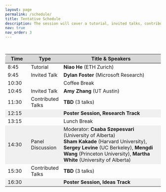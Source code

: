 ```yaml
---
layout: page
permalink: /schedule/
title: Tentative Schedule
description: The session will cover a tutorial, invited talks, contributed talks and posters. The tentative schedule in Central European Summer Time (GMT+2) can be found below. <b>(Click the talks to see their abstracts)</b>
nav: true
nav_order: 3
---
```


<br>

<div>
<table class="table" id="standings" style="border-collapse:collapse">
<tr class="header" style="background-color:rgb(215, 215, 215); border-top: 1pt solid white; border-bottom: 1pt solid black;">
        <th style="border-top-left-radius: 10px; width: 15%">Time</th>
        <!-- <th>Virtual link</th> -->
        <th style="width: 15%">Type</th>
        <th style="width: 70% border-top-right-radius: 10px;">Title & Speakers</th>
        <!-- <th style="width: 25% border-top-right-radius: 10px;">Speakers (Affiliations)</th> -->
      </tr>
      <tr>
  <tr class="header" style="cursor: pointer">
    <td>8:45</td>
    <td>Tutorial</td>
    <td>
      <b>Niao He</b> (ETH Zurich)
    </td>
  </tr>
  <!-- <tr>
    <td></td>
    <td></td>
    <td>
      TBD
    </td>
  </tr> -->

  <tr class="header" style="cursor: pointer">
    <td>9:45</td>
    <td>Invited Talk</td>
    <td>
      <b>Dylan Foster</b> (Microsoft Research)
    </td>
  </tr>
  <!-- <tr>
    <td></td>
    <td></td>
    <td>
      TBD
    </td>
  </tr> -->

  <tr class="header">
      <!-- <tr> -->
        <td>10:30</td>
        <td></td>
        <td>Coffee Break</td>
  </tr>

  <tr class="header" style="cursor: pointer">
    <td>10:45</td>
    <td>Invited Talk</td>
    <td>
      <b>Amy Zhang</b> (UT Austin)
    </td>
  </tr>
  <!-- <tr>
    <td></td>
    <td></td>
    <td>
      TBD
    </td>
  </tr> -->

  <tr class="header">
    <td>11:30</td>
    <td>Contributed Talks</td>
    <td>
      <b>TBD</b> (3 talks)
    </td>
  </tr>

  <tr class="header" style="background-color:rgb(240, 240, 240);">
      <!-- <tr> -->
        <td>12:15</td>
        <td></td>
        <td><b>Poster Session, Research Track</b> </td>
  </tr>

  <tr class="header">
      <!-- <tr> -->
        <td>13:15</td>
        <td></td>
        <td>Lunch Break</td>
  </tr>

  <tr class="header" style="background-color:rgb(240, 240, 240);">
    <td>14:30</td>
    <td>Panel Discussion</td>
    <td>
      Moderator: <b>Csaba Szepesvari</b> (University of Alberta)
      <br>
      <b>Sham Kakade</b> (Harvard University), 
      <b>Sergey Levine</b> (UC Berkeley),
      <b>Mengdi Wang</b> (Princeton University),
      <b>Martha White</b> (University of Alberta)
    </td>
  </tr>

  <tr class="header">
    <td>15:30</td>
    <td>Contributed Talks</td>
    <td>
      <b>TBD</b> (3 talks)
    </td>
  </tr>

  <tr class="header" style="background-color:rgb(240, 240, 240);">
      <!-- <tr> -->
        <td>16:30</td>
        <td></td>
        <td><b>Poster Session, Ideas Track</b></td>
  </tr>

<!-- </table> -->
<!-- </div> -->
